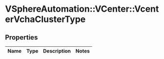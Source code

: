 # VSphereAutomation::VCenter::VcenterVchaClusterType

## Properties
Name | Type | Description | Notes
------------ | ------------- | ------------- | -------------


